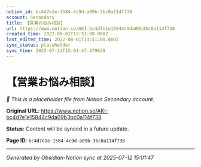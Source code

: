 ```yaml
---
notion_id: bc4d7e1e-1584-4c9d-a09b-3bc0a114f738
account: Secondary
title: 【営業お悩み相談】
url: https://www.notion.so/AKI-bc4d7e1e15844c9da09b3bc0a114f738
created_time: 2022-08-01T13:51:00.000Z
last_edited_time: 2022-08-01T13:51:00.000Z
sync_status: placeholder
sync_time: 2025-07-12T15:01:47.479639
---
```


# 【営業お悩み相談】

*🔄 This is a placeholder file from Notion Secondary account.*

**Original URL**: https://www.notion.so/AKI-bc4d7e1e15844c9da09b3bc0a114f738

**Status**: Content will be synced in a future update.

**Page ID**: `bc4d7e1e-1584-4c9d-a09b-3bc0a114f738`

---

*Generated by Obsidian-Notion sync at 2025-07-12 15:01:47*
